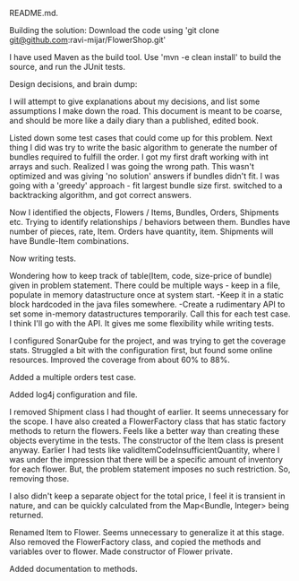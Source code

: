 README.md. 


Building the solution: 
Download the code using 'git clone git@github.com:ravi-mijar/FlowerShop.git'

I have used Maven as the build tool. 
Use 'mvn -e clean install' to build the source, and run the JUnit tests. 


Design decisions, and brain dump:

I will attempt to give explanations about my decisions, and list some assumptions I make down the road.
This document is meant to be coarse, and should be more like a daily diary than a published, edited book.

Listed down some test cases that could come up for this problem. 
Next thing I did was try to write the basic algorithm to generate the number of bundles required to fulfill the order. 
I got my first draft working with int arrays and such. Realized I was going the wrong path. This wasn't optimized and was giving 'no solution' answers if bundles didn't fit. I was going with a 'greedy' approach - fit largest bundle size first. switched to a backtracking algorithm, and got correct answers. 

Now I identified the objects, Flowers / Items, Bundles, Orders, Shipments etc. Trying to identify relationships / behaviors between them. 
Bundles have number of pieces, rate, Item. Orders have quantity, item. Shipments will have Bundle-Item combinations.

Now writing tests.

Wondering how to keep track of table(Item, code, size-price of bundle) given in problem statement. 
There could be multiple ways - keep in a file, populate in memory datastructure once at system start.
-Keep it in a static block hardcoded in the java files somewhere.
-Create a rudimentary API to set some in-memory datastructures temporarily. Call this for each test case.
I think I'll go with the API. It gives me some flexibility while writing tests.

I configured SonarQube for the project, and was trying to get the coverage stats. Struggled a bit with the configuration first, but found some online resources. Improved the coverage from about 60% to 88%.

Added a multiple orders test case.

Added log4j configuration and file.

I removed Shipment class I had thought of earlier. It seems unnecessary for the scope.
I have also created a FlowerFactory class that has static factory methods to return the flowers. Feels like a better way than creating these objects everytime in the tests. The constructor of the Item class is present anyway.
Earlier I had tests like validItemCodeInsufficientQuantity, where I was under the impression that there will be a specific amount of inventory for each flower. But, the problem statement imposes no such restriction. So, removing those.

I also didn't keep a separate object for the total price, I feel it is transient in nature, and can be quickly calculated from the Map<Bundle, Integer> being returned.

Renamed Item to Flower. Seems unnecessary to generalize it at this stage. Also removed the FlowerFactory class, and copied the methods and variables over to flower. Made constructor of Flower private.

Added documentation to methods.